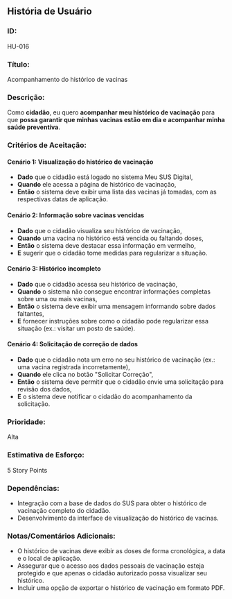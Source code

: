 ## **História de Usuário**

### **ID:**  
HU-016

### **Título:**  
Acompanhamento do histórico de vacinas

### **Descrição:**  
Como **cidadão**, eu quero **acompanhar meu histórico de vacinação** para que **possa garantir que minhas vacinas estão em dia e acompanhar minha saúde preventiva**.

### **Critérios de Aceitação:**

#### Cenário 1: Visualização do histórico de vacinação
- **Dado** que o cidadão está logado no sistema Meu SUS Digital,
- **Quando** ele acessa a página de histórico de vacinação,
- **Então** o sistema deve exibir uma lista das vacinas já tomadas, com as respectivas datas de aplicação.

#### Cenário 2: Informação sobre vacinas vencidas
- **Dado** que o cidadão visualiza seu histórico de vacinação,
- **Quando** uma vacina no histórico está vencida ou faltando doses,
- **Então** o sistema deve destacar essa informação em vermelho,
- **E** sugerir que o cidadão tome medidas para regularizar a situação.

#### Cenário 3: Histórico incompleto
- **Dado** que o cidadão acessa seu histórico de vacinação,
- **Quando** o sistema não consegue encontrar informações completas sobre uma ou mais vacinas,
- **Então** o sistema deve exibir uma mensagem informando sobre dados faltantes,
- **E** fornecer instruções sobre como o cidadão pode regularizar essa situação (ex.: visitar um posto de saúde).

#### Cenário 4: Solicitação de correção de dados
- **Dado** que o cidadão nota um erro no seu histórico de vacinação (ex.: uma vacina registrada incorretamente),
- **Quando** ele clica no botão "Solicitar Correção",
- **Então** o sistema deve permitir que o cidadão envie uma solicitação para revisão dos dados,
- **E** o sistema deve notificar o cidadão do acompanhamento da solicitação.

### **Prioridade:**  
Alta

### **Estimativa de Esforço:**  
5 Story Points 

### **Dependências:**  
- Integração com a base de dados do SUS para obter o histórico de vacinação completo do cidadão.
- Desenvolvimento da interface de visualização do histórico de vacinas.

### **Notas/Comentários Adicionais:**
- O histórico de vacinas deve exibir as doses de forma cronológica, a data e o local de aplicação.
- Assegurar que o acesso aos dados pessoais de vacinação esteja protegido e que apenas o cidadão autorizado possa visualizar seu histórico.
- Incluir uma opção de exportar o histórico de vacinação em formato PDF.

